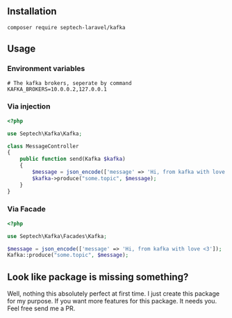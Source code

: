 
## Installation

```shell script
composer require septech-laravel/kafka 
```

## Usage

### Environment variables
```
# The kafka brokers, seperate by command
KAFKA_BROKERS=10.0.0.2,127.0.0.1
```

### Via injection

```php
<?php

use Septech\Kafka\Kafka;

class MessageController
{
    public function send(Kafka $kafka)
    {
        $message = json_encode(['message' => 'Hi, from kafka with love <3']);
        $kafka->produce("some.topic", $message);
    }
}

```

### Via Facade

```php
<?php

use Septech\Kafka\Facades\Kafka;

$message = json_encode(['message' => 'Hi, from kafka with love <3']);
Kafka::produce("some.topic", $message);
```

## Look like package is missing something?

Well, nothing this absolutely perfect at first time.
I just create this package for my purpose. If you want more features for this package.
It needs you. Feel free send me a PR.

